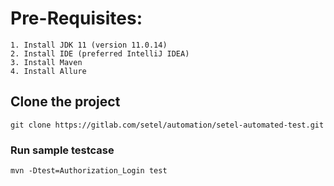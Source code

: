 # Pre-Requisites:
    1. Install JDK 11 (version 11.0.14)
    2. Install IDE (preferred IntelliJ IDEA)
    3. Install Maven
    4. Install Allure


## Clone the project
  `git clone https://gitlab.com/setel/automation/setel-automated-test.git`

### Run sample testcase

  `mvn -Dtest=Authorization_Login test`
